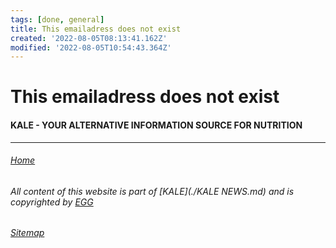 ```yaml
---
tags: [done, general]
title: This emailadress does not exist
created: '2022-08-05T08:13:41.162Z'
modified: '2022-08-05T10:54:43.364Z'
---
```


# This emailadress does not exist

#### KALE - YOUR ALTERNATIVE INFORMATION SOURCE FOR NUTRITION
___

###### [Home](./index.md)

###### All content of this website is part of [KALE](./KALE NEWS.md) and is copyrighted by [EGG](./EGG.md)

###### [Sitemap](./Sitemap.md)
